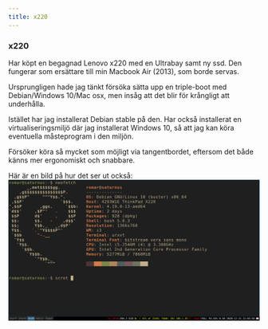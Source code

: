 ```yaml
---
title: x220
---
```


### x220

Har köpt en begagnad Lenovo x220 med en Ultrabay samt ny ssd. Den fungerar som ersättare till min Macbook Air (2013), som borde servas. 

Ursprungligen hade jag tänkt försöka sätta upp en triple-boot med Debian/Windows 10/Mac osx, men insåg att det blir för krångligt att underhålla.

Istället har jag installerat Debian stable på den. Har också installerat en virtualiseringsmiljö där jag installerat Windows 10, så att jag kan köra eventuella måsteprogram i den miljön. 

Försöker köra så mycket som möjligt via tangentbordet, eftersom det både känns mer ergonomiskt och snabbare. 

Här är en bild på hur det ser ut också:
<img src="/assets/screenshot2020.png" />
